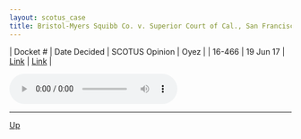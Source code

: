 ```yaml
---
layout: scotus_case
title: Bristol-Myers Squibb Co. v. Superior Court of Cal., San Francisco Cty.
---
```


| Docket # | Date Decided | SCOTUS Opinion | Oyez |
| 16-466 | 19 Jun 17 | [Link](https://www.supremecourt.gov/opinions/preliminaryprint/582US1PP_Web.pdf#page=278) | [Link](https://www.oyez.org/cases/2016/16-466) |

<audio controls>
   <source src='./resources/16-466.mp3' type='audio/mpeg'>
</audio>

<object data='./resources/16-466.pdf' type='application/pdf'></object>

---

[Up](./README.md)
